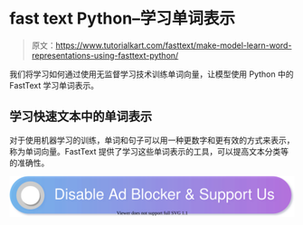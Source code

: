 # fast text Python–学习单词表示

> 原文：<https://www.tutorialkart.com/fasttext/make-model-learn-word-representations-using-fasttext-python/>

我们将学习如何通过使用无监督学习技术训练单词向量，让模型使用 Python 中的 FastText 学习单词表示。

## 学习快速文本中的单词表示

对于使用机器学习的训练，单词和句子可以用一种更数字和更有效的方式来表示，称为单词向量。FastText 提供了学习这些单词表示的工具，可以提高文本分类等的准确性。

[![](img/925da31b32d6bc3827932f6c8afb11bb.png)](https://www.tutorialkart.com/)